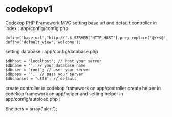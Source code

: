 # codekopv1
Codekop PHP Framework MVC
setting base url and default controller in index : app/config/config.php

    define('base_url',"http://".$_SERVER['HTTP_HOST'].preg_replace('@/+$@','',dirname($_SERVER['SCRIPT_NAME'])).'/'); 
    define('default_view','welcome');

setting database : app/config/database.php

    $dbhost = 'localhost'; // host your server
    $dbname = ''; // your database name
    $dbuser = 'root'; // user your server
    $dbpass = '';  // pass your server
    $dbcharset = 'utf8'; // default  

create controller in codekop framework on app/controller
create helper in codekop framework on app/helper and setting helper in app/config/autoload.php :

   $helpers = array('alert');


